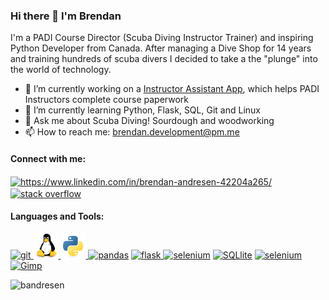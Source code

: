 ### Hi there 👋 I'm Brendan 

I'm a PADI Course Director (Scuba Diving Instructor Trainer) and inspiring Python Developer from Canada. After managing a Dive Shop for 14 years and training hundreds of scuba divers I decided to take a the "plunge" into the world of technology. 

- 🔭 I’m currently working on a <a href="https://github.com/BAndresen/instructor_assistant">Instructor Assistant App</a>, which helps PADI Instructors complete course paperwork 
- 🌱 I’m currently learning Python, Flask, SQL, Git and Linux 
- 💬 Ask me about Scuba Diving! Sourdough and woodworking
- 📫 How to reach me: brendan.development@pm.me


#### Connect with me:
<p align="left">
<a href="https://www.linkedin.com/in/brendan-andresen-42204a265/" target="blank"><img align="center" src="https://raw.githubusercontent.com/rahuldkjain/github-profile-readme-generator/master/src/images/icons/Social/linked-in-alt.svg" alt="https://www.linkedin.com/in/brendan-andresen-42204a265/" height="30" width="40" /></a> <a href="https://stackoverflow.com/users/19899554/brendan" target="blank"><img align="center" src="https://upload.wikimedia.org/wikipedia/commons/e/ef/Stack_Overflow_icon.svg" alt="stack overflow" width="40" height="40"/></a>  

</p>

#### Languages and Tools:
<p align="left"> <a href="https://git-scm.com/" target="_blank" rel="noreferrer"> <img src="https://www.vectorlogo.zone/logos/git-scm/git-scm-icon.svg" alt="git" width="40" height="40"/> </a> <a href="https://www.linux.org/" target="_blank" rel="noreferrer"> <img src="https://raw.githubusercontent.com/devicons/devicon/master/icons/linux/linux-original.svg" alt="linux" width="40" height="40"/> </a> <a href="https://www.python.org" target="_blank" rel="noreferrer"> <img src="https://raw.githubusercontent.com/devicons/devicon/master/icons/python/python-original.svg" alt="python" width="40" height="40"/> </a>
<a href="https://pandas.pydata.org/" target="_blank" rel="noreferrer"><img src="https://upload.wikimedia.org/wikipedia/commons/2/22/Pandas_mark.svg" alt="pandas" width="40" height="40"/></a>
<a href="https://flask.palletsprojects.com/" target="_blank" rel="noreferrer"> <img src="https://www.vectorlogo.zone/logos/pocoo_flask/pocoo_flask-icon.svg" alt="flask" width="40" height="40"/> </a>
<a href="https://www.selenium.dev/" target="_blank" rel="noreferrer"> <img src="https://camo.githubusercontent.com/115e629f5e7da59e36e66c3cba0c0354bd9fbf6915fa1d97cfefebbac1045ddb/68747470733a2f2f63646e2e7261776769742e636f6d2f636c61726976652f636c612d73656c656e69756d2d706c7567696e2f6d61737465722f7075626c69632f69636f6e2f73656c656e69756d2e7376673f73616e6974697a653d74727565" alt="selenium" width="40" height="40"/></a>
<a href="https://sqlite.org/index.html" target="_blank" rel="noreferrer"><img src="https://upload.wikimedia.org/wikipedia/commons/9/97/Sqlite-square-icon.svg" alt="SQLlite" width="40" height="40"/></a>
<a href="https://www.libreoffice.org/discover/calc/" target="_blank" rel="noreferrer"> <img src ="https://lh3.googleusercontent.com/-CVsUqEsTc9U/Yd7fFt7vRdI/AAAAAAAAhqA/4ZufmKhQWlglqkHZWCgjQo__M0C2iIbigCNcBGAsYHQ/libreoffice-calc-logo.png" alt="selenium" width="40" height="40"/></a>
<a href="https://www.gimp.org/" target="_blank" rel="noreferrer"><img src="https://upload.wikimedia.org/wikipedia/commons/4/45/The_GIMP_icon_-_gnome.svg" alt="Gimp" width="40" height="40"/></a>

  
</p>

<p align="left"> <img src="https://komarev.com/ghpvc/?username=bandresen&label=Profile%20views&color=0e75b6&style=flat" alt="bandresen" /> </p>


<!--
**BAndresen/BAndresen** is a ✨ _special_ ✨ repository because its `README.md` (this file) appears on your GitHub profile.

Here are some ideas to get you started:

- 🔭 I’m currently working on ...
- 🌱 I’m currently learning ...
- 👯 I’m looking to collaborate on ...
- 🤔 I’m looking for help with ...
- 💬 Ask me about ...
- 📫 How to reach me: ...
- 😄 Pronouns: ...
- ⚡ Fun fact: ...
-->
